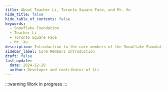 ```yaml
---
title: About Teacher Li, Toronto Square Face, and Mr. Xu
hide_title: false
hide_table_of_contents: false
keywords:
  - Snowflake Foundation
  - Teacher Li
  - Toronto Square Face
  - Mr. Xu
description: Introduction to the core members of the Snowflake Foundation
sidebar_label: Core Members Introduction
draft: false
last_update:
  date: 2024-12-28
  author: Developer and contributor of $Li
---
```


:::warning
Work in progress
:::
